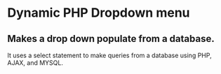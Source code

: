 # Dynamic PHP Dropdown menu

## Makes a drop down populate from a database.

It uses a select statement to make queries from a database using PHP, AJAX, and MYSQL.
